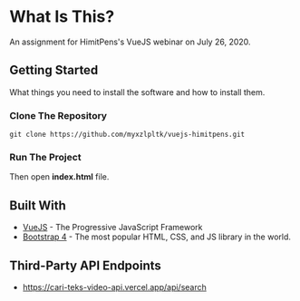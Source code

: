 # What Is This?
An assignment for HimitPens's VueJS webinar on July 26, 2020.

## Getting Started
What things you need to install the software and how to install them.

### Clone The Repository
```
git clone https://github.com/myxzlpltk/vuejs-himitpens.git
```
### Run The Project
Then open **index.html** file.

## Built With
* [VueJS](https://vuejs.org/) - The Progressive JavaScript Framework
* [Bootstrap 4](https://getbootstrap.com/) - The most popular HTML, CSS, and JS library in the world.

## Third-Party API Endpoints
* https://cari-teks-video-api.vercel.app/api/search